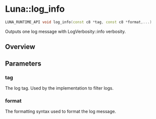 # Luna::log_info

```c++
LUNA_RUNTIME_API void log_info(const c8 *tag, const c8 *format,...)
```

Outputs one log message with LogVerbosity::info verbosity. 

## Overview


## Parameters
### tag
The log tag. Used by the implementation to filter logs. 

### format
The formatting syntax used to format the log message. 

